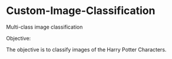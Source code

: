 # Custom-Image-Classification
Multi-class image classification

Objective:

The objective is to classify images of the Harry Potter Characters.
